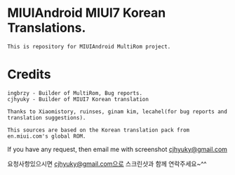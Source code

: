 # MIUIAndroid MIUI7 Korean Translations.
	This is repository for MIUIAndroid MultiRom project.
# Credits
    ingbrzy - Builder of MultiRom, Bug reports.
    cjhyuky - Builder of MIUI7 Korean translation

    Thanks to Xiaomistory, ruinses, ginam kim, lecahel(for bug reports and translation suggestions).

    This sources are based on the Korean translation pack from en.miui.com's global ROM.

If you have any request, then email me with screenshot cjhyuky@gmail.com

요청사항있으시면 cjhyuky@gmail.com으로 스크린샷과 함께 연락주세요~^^
